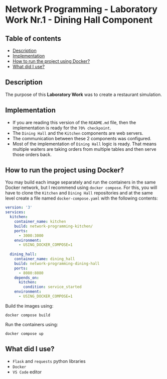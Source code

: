 # Network Programming - Laboratory Work Nr.1 - Dining Hall Component

## Table of contents
* [Description](#description)
* [Implementation](#implementation) 
* [How to run the project using Docker?](#how-to-run-the-project-using-docker)
* [What did I use?](#what-did-i-use) 

## Description

The purpose of this **Laboratory Work** was to create a restaurant simulation.

## Implementation

* If you are reading this version of the `README.md` file, then the implementation is ready for the `70% checkpoint`.
* The `Dining Hall` and the `Kitchen` components are web servers.
* The communication between these 2 components was configured.
* Most of the implementation of `Dining Hall` logic is ready. That means multiple waiters are taking orders from multiple tables and then serve those orders back.

## How to run the project using Docker?

You may build each image separately and run the containers in the same Docker network, but I recommend using `docker compose`. For this, you will have to clone the `Kitchen` and `Dining Hall` repositories and at the same level create a file named `docker-compose.yaml` with the following contents:

```yaml
version: '3'
services:
  kitchen:
    container_name: kitchen
    build: network-programming-kitchen/
    ports:
      - 3000:3000
    environment:
      - USING_DOCKER_COMPOSE=1
  
  dining_hall:
    container_name: dining_hall
    build: network-programming-dining-hall
    ports:
      - 8080:8080
    depends_on:
      kitchen:
        condition: service_started
    environment:
      - USING_DOCKER_COMPOSE=1
```

Build the images using:

```
docker compose build
```

Run the containers using:

```
docker compose up
```


## What did I use?

* `Flask` and `requests` python libraries
* `Docker`
* `VS Code` editor